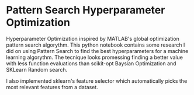# Pattern Search Hyperparameter Optimization
Hyperparameter Optimization inspired by MATLAB's global optimization pattern search algorythm. This python notebook contains some research I did on using Pattern Search to find the best hyperparameters for a machine learning algorythm.  The tecnique looks promessing finding a better value with less function evaluations than scikit-opt Baysian Optimization and SKLearn Random search.

I also implemented sklearn's feature selector which automatically picks the most relevant features from a dataset.

